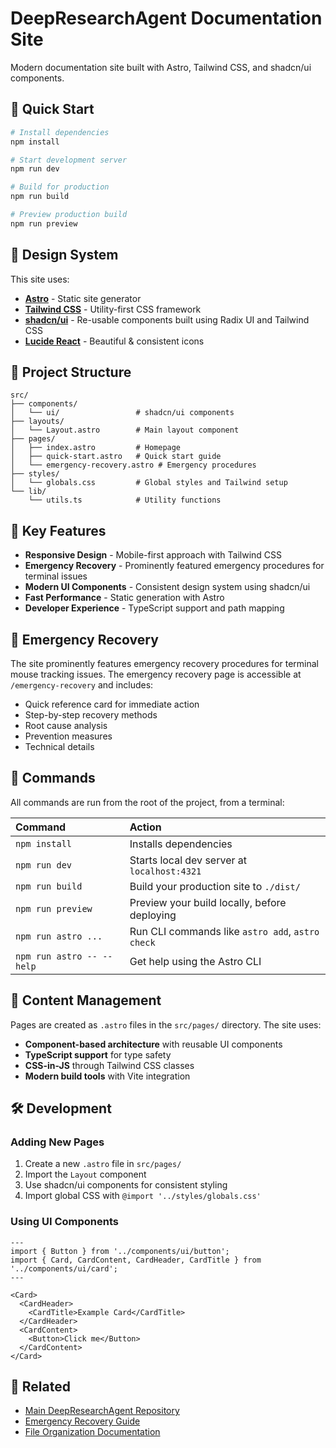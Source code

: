 # DeepResearchAgent Documentation Site

Modern documentation site built with Astro, Tailwind CSS, and shadcn/ui components.

## 🚀 Quick Start

```bash
# Install dependencies
npm install

# Start development server
npm run dev

# Build for production
npm run build

# Preview production build
npm run preview
```

## 🎨 Design System

This site uses:
- **[Astro](https://astro.build/)** - Static site generator
- **[Tailwind CSS](https://tailwindcss.com/)** - Utility-first CSS framework
- **[shadcn/ui](https://ui.shadcn.com/)** - Re-usable components built using Radix UI and Tailwind CSS
- **[Lucide React](https://lucide.dev/)** - Beautiful & consistent icons

## 📁 Project Structure

```
src/
├── components/
│   └── ui/                 # shadcn/ui components
├── layouts/
│   └── Layout.astro        # Main layout component
├── pages/
│   ├── index.astro         # Homepage
│   ├── quick-start.astro   # Quick start guide
│   └── emergency-recovery.astro # Emergency procedures
├── styles/
│   └── globals.css         # Global styles and Tailwind setup
└── lib/
    └── utils.ts            # Utility functions
```

## 🎯 Key Features

- **Responsive Design** - Mobile-first approach with Tailwind CSS
- **Emergency Recovery** - Prominently featured emergency procedures for terminal issues
- **Modern UI Components** - Consistent design system using shadcn/ui
- **Fast Performance** - Static generation with Astro
- **Developer Experience** - TypeScript support and path mapping

## 🚨 Emergency Recovery

The site prominently features emergency recovery procedures for terminal mouse tracking issues. The emergency recovery page is accessible at `/emergency-recovery` and includes:

- Quick reference card for immediate action
- Step-by-step recovery methods
- Root cause analysis
- Prevention measures
- Technical details

## 🧞 Commands

All commands are run from the root of the project, from a terminal:

| Command                   | Action                                           |
| :------------------------ | :----------------------------------------------- |
| `npm install`             | Installs dependencies                            |
| `npm run dev`             | Starts local dev server at `localhost:4321`      |
| `npm run build`           | Build your production site to `./dist/`          |
| `npm run preview`         | Preview your build locally, before deploying     |
| `npm run astro ...`       | Run CLI commands like `astro add`, `astro check` |
| `npm run astro -- --help` | Get help using the Astro CLI                     |

## 📝 Content Management

Pages are created as `.astro` files in the `src/pages/` directory. The site uses:

- **Component-based architecture** with reusable UI components
- **TypeScript support** for type safety
- **CSS-in-JS** through Tailwind CSS classes
- **Modern build tools** with Vite integration

## 🛠️ Development

### Adding New Pages

1. Create a new `.astro` file in `src/pages/`
2. Import the `Layout` component
3. Use shadcn/ui components for consistent styling
4. Import global CSS with `@import '../styles/globals.css'`

### Using UI Components

```astro
---
import { Button } from '../components/ui/button';
import { Card, CardContent, CardHeader, CardTitle } from '../components/ui/card';
---

<Card>
  <CardHeader>
    <CardTitle>Example Card</CardTitle>
  </CardHeader>
  <CardContent>
    <Button>Click me</Button>
  </CardContent>
</Card>
```

## 🔗 Related

- [Main DeepResearchAgent Repository](../README.md)
- [Emergency Recovery Guide](src/pages/emergency-recovery.astro)
- [File Organization Documentation](../docs/FILE_ORGANIZATION.md)

